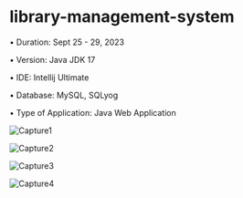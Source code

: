 # library-management-system

• Duration: Sept 25 - 29, 2023

• Version: Java JDK 17

• IDE: Intellij Ultimate

• Database: MySQL, SQLyog

• Type of Application: Java Web Application


![Capture1](https://github.com/Softjay10/library-management-system/assets/137483242/d3287096-614d-4af8-9c42-4f14b09c12f1)

![Capture2](https://github.com/Softjay10/library-management-system/assets/137483242/1be0c9bc-7c72-4228-a86b-6708bcddc897)

![Capture3](https://github.com/Softjay10/library-management-system/assets/137483242/1f8fb0d4-6506-4f8d-acb8-0cd82c2ee7b5)

![Capture4](https://github.com/Softjay10/library-management-system/assets/137483242/516d4c41-e979-4eca-94b5-04ade97a778b)


